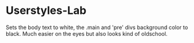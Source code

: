 # Userstyles-Lab
Sets the body text to white, the .main and 'pre' divs background color to black. Much easier on the eyes but also looks kind of oldschool.
